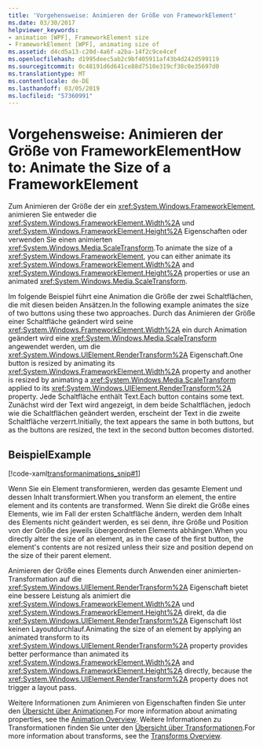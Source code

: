 ```yaml
---
title: 'Vorgehensweise: Animieren der Größe von FrameworkElement'
ms.date: 03/30/2017
helpviewer_keywords:
- animation [WPF], FrameworkElement size
- FrameworkElement [WPF], animating size of
ms.assetid: d4cd5a13-c20d-4a6f-a2ba-14f2c9ce4cef
ms.openlocfilehash: d1995deec5ab2c9bf405911af43b4d242d599119
ms.sourcegitcommit: 0c48191d6d641ce88d7510e319cf38c0e35697d0
ms.translationtype: MT
ms.contentlocale: de-DE
ms.lasthandoff: 03/05/2019
ms.locfileid: "57360991"
---
```

# <a name="how-to-animate-the-size-of-a-frameworkelement"></a><span data-ttu-id="cccdd-102">Vorgehensweise: Animieren der Größe von FrameworkElement</span><span class="sxs-lookup"><span data-stu-id="cccdd-102">How to: Animate the Size of a FrameworkElement</span></span>
<span data-ttu-id="cccdd-103">Zum Animieren der Größe der ein <xref:System.Windows.FrameworkElement>, animieren Sie entweder die <xref:System.Windows.FrameworkElement.Width%2A> und <xref:System.Windows.FrameworkElement.Height%2A> Eigenschaften oder verwenden Sie einen animierten <xref:System.Windows.Media.ScaleTransform>.</span><span class="sxs-lookup"><span data-stu-id="cccdd-103">To animate the size of a <xref:System.Windows.FrameworkElement>, you can either animate its <xref:System.Windows.FrameworkElement.Width%2A> and <xref:System.Windows.FrameworkElement.Height%2A> properties or use an animated <xref:System.Windows.Media.ScaleTransform>.</span></span>  
  
 <span data-ttu-id="cccdd-104">Im folgende Beispiel führt eine Animation die Größe der zwei Schaltflächen, die mit diesen beiden Ansätzen.</span><span class="sxs-lookup"><span data-stu-id="cccdd-104">In the following example animates the size of two buttons using these two approaches.</span></span> <span data-ttu-id="cccdd-105">Durch das Animieren der Größe einer Schaltfläche geändert wird seine <xref:System.Windows.FrameworkElement.Width%2A> ein durch Animation geändert wird eine <xref:System.Windows.Media.ScaleTransform> angewendet werden, um die <xref:System.Windows.UIElement.RenderTransform%2A> Eigenschaft.</span><span class="sxs-lookup"><span data-stu-id="cccdd-105">One button is resized by animating its <xref:System.Windows.FrameworkElement.Width%2A> property and another is resized by animating a <xref:System.Windows.Media.ScaleTransform> applied to its <xref:System.Windows.UIElement.RenderTransform%2A> property.</span></span> <span data-ttu-id="cccdd-106">Jede Schaltfläche enthält Text.</span><span class="sxs-lookup"><span data-stu-id="cccdd-106">Each button contains some text.</span></span> <span data-ttu-id="cccdd-107">Zunächst wird der Text wird angezeigt, in dem beide Schaltflächen, jedoch wie die Schaltflächen geändert werden, erscheint der Text in die zweite Schaltfläche verzerrt.</span><span class="sxs-lookup"><span data-stu-id="cccdd-107">Initially, the text appears the same in both buttons, but as the buttons are resized, the text in the second button becomes distorted.</span></span>  
  
## <a name="example"></a><span data-ttu-id="cccdd-108">Beispiel</span><span class="sxs-lookup"><span data-stu-id="cccdd-108">Example</span></span>  
 [!code-xaml[transformanimations_snip#1](~/samples/snippets/xaml/VS_Snippets_Wpf/transformanimations_snip/XAML/AnimatingSizeExample.xaml#1)]  
  
 <span data-ttu-id="cccdd-109">Wenn Sie ein Element transformieren, werden das gesamte Element und dessen Inhalt transformiert.</span><span class="sxs-lookup"><span data-stu-id="cccdd-109">When you transform an element, the entire element and its contents are transformed.</span></span> <span data-ttu-id="cccdd-110">Wenn Sie direkt die Größe eines Elements, wie im Fall der ersten Schaltfläche ändern, werden dem Inhalt des Elements nicht geändert werden, es sei denn, ihre Größe und Position von der Größe des jeweils übergeordneten Elements abhängen.</span><span class="sxs-lookup"><span data-stu-id="cccdd-110">When you directly alter the size of an element, as in the case of the first button, the element's contents are not resized unless their size and position depend on the size of their parent element.</span></span>  
  
 <span data-ttu-id="cccdd-111">Animieren der Größe eines Elements durch Anwenden einer animierten-Transformation auf die <xref:System.Windows.UIElement.RenderTransform%2A> Eigenschaft bietet eine bessere Leistung als animiert die <xref:System.Windows.FrameworkElement.Width%2A> und <xref:System.Windows.FrameworkElement.Height%2A> direkt, da die <xref:System.Windows.UIElement.RenderTransform%2A> Eigenschaft löst keinen Layoutdurchlauf.</span><span class="sxs-lookup"><span data-stu-id="cccdd-111">Animating the size of an element by applying an animated transform to its <xref:System.Windows.UIElement.RenderTransform%2A> property provides better performance than animated its <xref:System.Windows.FrameworkElement.Width%2A> and <xref:System.Windows.FrameworkElement.Height%2A> directly, because the <xref:System.Windows.UIElement.RenderTransform%2A> property does not trigger a layout pass.</span></span>  
  
 <span data-ttu-id="cccdd-112">Weitere Informationen zum Animieren von Eigenschaften finden Sie unter den [Übersicht über Animationen](../graphics-multimedia/animation-overview.md).</span><span class="sxs-lookup"><span data-stu-id="cccdd-112">For more information about animating properties, see the [Animation Overview](../graphics-multimedia/animation-overview.md).</span></span> <span data-ttu-id="cccdd-113">Weitere Informationen zu Transformationen finden Sie unter den [Übersicht über Transformationen](../graphics-multimedia/transforms-overview.md).</span><span class="sxs-lookup"><span data-stu-id="cccdd-113">For more information about transforms, see the [Transforms Overview](../graphics-multimedia/transforms-overview.md).</span></span>
